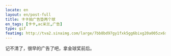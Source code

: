 ```yaml
---
locate: en
layout: en/post-full
title: 卡卡拍广告垫两个球
en_tags: [卡卡,ac米兰,广告]
type: gif
featimg: http://tva2.sinaimg.com/large/7bb8bd97gy1fxk5gg6bixg20a005zx6s.gif
---
```


记不清了，很早的广告了吧，拿金球奖前后。